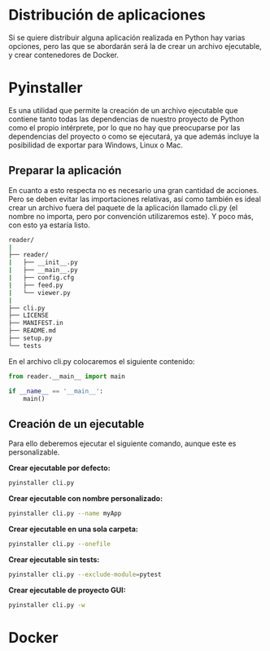 # **Distribución de aplicaciones**

Si se quiere distribuir alguna aplicación realizada en Python hay varias opciones, pero las que se abordarán será la de crear un archivo ejecutable, y crear contenedores de Docker.

# **Pyinstaller**

Es una utilidad que permite la creación de un archivo ejecutable que contiene tanto todas las dependencias de nuestro proyecto de Python como el propio intérprete, por lo que no hay que preocuparse por las dependencias del proyecto o como se ejecutará, ya que además incluye la posibilidad de exportar para Windows, Linux o Mac.

## **Preparar la aplicación**

En cuanto a esto respecta no es necesario una gran cantidad de acciones. Pero se deben evitar las importaciones relativas, así como también es ideal crear un archivo fuera del paquete de la aplicación llamado cli.py (el nombre no importa, pero por convención utilizaremos este). Y poco más, con esto ya estaría listo.

```bash
reader/
|
├── reader/
|   ├── __init__.py
|   ├── __main__.py
|   ├── config.cfg
|   ├── feed.py
|   └── viewer.py
|
├── cli.py
├── LICENSE
├── MANIFEST.in
├── README.md
├── setup.py
└── tests
```

En el archivo cli.py colocaremos el siguiente contenido:
```python
from reader.__main__ import main

if __name__ == '__main__':
    main()
```

## **Creación de un ejecutable**

Para ello deberemos ejecutar el siguiente comando, aunque este es personalizable.

**Crear ejecutable por defecto:**
```bash
pyinstaller cli.py
```

**Crear ejecutable con nombre personalizado:**
```bash
pyinstaller cli.py --name myApp
```

**Crear ejecutable en una sola carpeta:**
```bash
pyinstaller cli.py --onefile
```

**Crear ejecutable sin tests:**
```bash
pyinstaller cli.py --exclude-module=pytest
```

**Crear ejecutable de proyecto GUI:**
```bash
pyinstaller cli.py -w
```

# **Docker**
